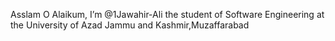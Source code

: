  Asslam O Alaikum, I’m @1Jawahir-Ali the student of Software Engineering at the University of Azad Jammu and Kashmir,Muzaffarabad 

<!--- 🌱 I’m currently learning the Software Engineering 
- 💞️ I’m looking to collaborate on ...
- 📫 How to reach me ...
- 😄 Pronouns: ...
- ⚡ Fun fact: ...
- --->

<!---
1Jawahir-Ali/1Jawahir-Ali is a ✨ special ✨ repository because its `README.md` (this file) appears on your GitHub profile.
You can click the Preview link to take a look at your changes.
--->
